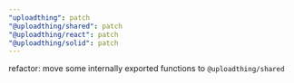 ```yaml
---
"uploadthing": patch
"@uploadthing/shared": patch
"@uploadthing/react": patch
"@uploadthing/solid": patch
---
```


refactor: move some internally exported functions to `@uploadthing/shared`
